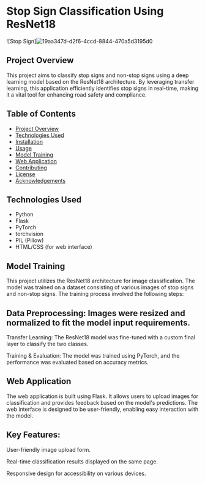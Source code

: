 # Stop Sign Classification Using ResNet18

![Stop Sign]![19aa347d-d2f6-4ccd-8844-470a5d3195d0](https://github.com/user-attachments/assets/03f9ef07-59b9-4d83-b632-78217d60a29d)
  

## Project Overview

This project aims to classify stop signs and non-stop signs using a deep learning model based on the ResNet18 architecture. By leveraging transfer learning, this application efficiently identifies stop signs in real-time, making it a vital tool for enhancing road safety and compliance.

## Table of Contents

- [Project Overview](#project-overview)
- [Technologies Used](#technologies-used)
- [Installation](#installation)
- [Usage](#usage)
- [Model Training](#model-training)
- [Web Application](#web-application)
- [Contributing](#contributing)
- [License](#license)
- [Acknowledgements](#acknowledgements)

## Technologies Used

- Python
- Flask
- PyTorch
- torchvision
- PIL (Pillow)
- HTML/CSS (for web interface)

## Model Training
This project utilizes the ResNet18 architecture for image classification. The model was trained on a dataset consisting of various images of stop signs and non-stop signs. The training process involved the following steps:

## Data Preprocessing: Images were resized and normalized to fit the model input requirements.
Transfer Learning: The ResNet18 model was fine-tuned with a custom final layer to classify the two classes.

Training & Evaluation: The model was trained using PyTorch, and the performance was evaluated based on accuracy metrics.


## Web Application
The web application is built using Flask. It allows users to upload images for classification and provides feedback based on the model's predictions. The web interface is designed to be user-friendly, enabling easy interaction with the model.

## Key Features:

User-friendly image upload form.

Real-time classification results displayed on the same page.

Responsive design for accessibility on various devices.
